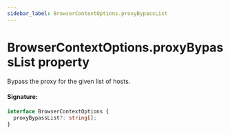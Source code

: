 ```yaml
---
sidebar_label: BrowserContextOptions.proxyBypassList
---
```


# BrowserContextOptions.proxyBypassList property

Bypass the proxy for the given list of hosts.

#### Signature:

```typescript
interface BrowserContextOptions {
  proxyBypassList?: string[];
}
```
